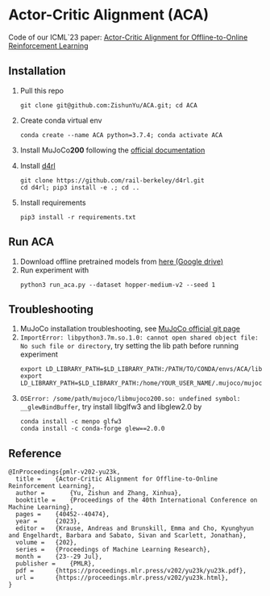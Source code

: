 # Actor-Critic Alignment (ACA)

Code of our ICML`23 paper: [Actor-Critic Alignment for Offline-to-Online Reinforcement Learning](https://proceedings.mlr.press/v202/yu23k.html)

## Installation

1. Pull this repo 
    ~~~
    git clone git@github.com:ZishunYu/ACA.git; cd ACA
    ~~~
2. Create conda virtual env
    ~~~
    conda create --name ACA python=3.7.4; conda activate ACA
    ~~~
3. Install MuJoCo**200** following the [official documentation](https://github.com/openai/mujoco-py)

4. Install [d4rl](https://github.com/rail-berkeley/d4rl)
    ~~~
    git clone https://github.com/rail-berkeley/d4rl.git
    cd d4rl; pip3 install -e .; cd ..
    ~~~
5. Install requirements
   ~~~
   pip3 install -r requirements.txt
   ~~~




## Run ACA
1. Download offline pretrained models from [here (Google drive)](https://drive.google.com/file/d/16UelW3f_N-p57dhEu5slGkcwbgNwZFoG/view?usp=sharing)
2. Run experiment with
   ~~~
   python3 run_aca.py --dataset hopper-medium-v2 --seed 1
   ~~~


## Troubleshooting
1. MuJoCo installation troubleshooting, see [MuJoCo official git page](https://github.com/openai/mujoco-py#troubleshooting)
2. ```ImportError: libpython3.7m.so.1.0: cannot open shared object file: No such file or directory```, try setting the lib path before running experiment
    ~~~
    export LD_LIBRARY_PATH=$LD_LIBRARY_PATH:/PATH/TO/CONDA/envs/ACA/lib
    export LD_LIBRARY_PATH=$LD_LIBRARY_PATH:/home/YOUR_USER_NAME/.mujoco/mujoco200/bin
    ~~~
3. ```OSError: /some/path/mujoco/libmujoco200.so: undefined symbol: __glewBindBuffer```, try install libglfw3 and libglew2.0 by
    ~~~
    conda install -c menpo glfw3
    conda install -c conda-forge glew==2.0.0
    ~~~

## Reference
~~~
@InProceedings{pmlr-v202-yu23k,
  title = 	 {Actor-Critic Alignment for Offline-to-Online Reinforcement Learning},
  author =       {Yu, Zishun and Zhang, Xinhua},
  booktitle = 	 {Proceedings of the 40th International Conference on Machine Learning},
  pages = 	 {40452--40474},
  year = 	 {2023},
  editor = 	 {Krause, Andreas and Brunskill, Emma and Cho, Kyunghyun and Engelhardt, Barbara and Sabato, Sivan and Scarlett, Jonathan},
  volume = 	 {202},
  series = 	 {Proceedings of Machine Learning Research},
  month = 	 {23--29 Jul},
  publisher =    {PMLR},
  pdf = 	 {https://proceedings.mlr.press/v202/yu23k/yu23k.pdf},
  url = 	 {https://proceedings.mlr.press/v202/yu23k.html},
}
~~~

